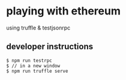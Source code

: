 # playing with ethereum #

using truffle & testjsonrpc

## developer instructions ##

    $ npm run testrpc
    $ // in a new window
    $ npm run truffle serve

